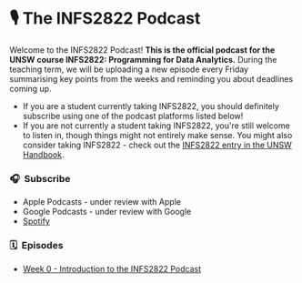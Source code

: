 # 🎙&nbsp;The INFS2822 Podcast

Welcome to the INFS2822 Podcast! **This is the official podcast for the UNSW course INFS2822: Programming for Data Analytics.** During the teaching term, we will be uploading a new episode every Friday summarising key points from the weeks and reminding you about deadlines coming up.

- If you are a student currently taking INFS2822, you should definitely subscribe using one of the podcast platforms listed below!
- If you are not currently a student taking INFS2822, you're still welcome to listen in, though things might not entirely make sense. You might also consider taking INFS2822 - check out the [INFS2822 entry in the UNSW Handbook](https://www.handbook.unsw.edu.au/undergraduate/courses/2020/INFS2822).

### 🎧&nbsp;&nbsp;Subscribe

- Apple Podcasts - under review with Apple
- Google Podcasts - under review with Google
- [Spotify](https://open.spotify.com/show/1jP755mIuk33fiRy5wvaif?si=fB-cc0wYSBmWVewhxxhBiQ)

### 🗓&nbsp;&nbsp;Episodes

- [Week 0 - Introduction to the INFS2822 Podcast](episode/0)